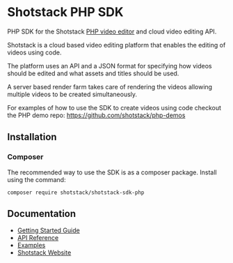 # Shotstack PHP SDK

PHP SDK for the Shotstack [PHP video editor](https://shotstack.io/product/sdk/php) and cloud video editing API.

Shotstack is a cloud based video editing platform that enables the editing of videos using code.

The platform uses an API and a JSON format for specifying how videos should be edited and what assets and titles should be used.

A server based render farm takes care of rendering the videos allowing multiple videos to be created simultaneously.

For examples of how to use the SDK to create videos using code checkout the PHP demo repo: https://github.com/shotstack/php-demos

## Installation

### Composer

The recommended way to use the SDK is as a composer package. Install using the command:

```
composer require shotstack/shotstack-sdk-php
```

## Documentation

- [Getting Started Guide](https://shotstack.io/docs/guide/getting-started/core-concepts/)
- [API Reference](https://shotstack.io/docs/api/)
- [Examples](https://github.com/shotstack/php-demos)
- [Shotstack Website](https://shotstack.io)

###
